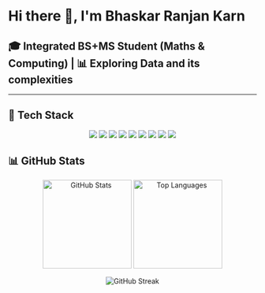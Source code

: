 # Hi there 👋, I'm Bhaskar Ranjan Karn

## 🎓 Integrated BS+MS Student (Maths & Computing) | 📊 Exploring Data and its complexities

---

## 🧰 Tech Stack  

<p align="center">
  <a href="https://www.python.org/doc/"><img src="https://img.shields.io/badge/Python-3776AB?style=for-the-badge&logo=python&logoColor=white"/></a>
  <a href="https://numpy.org/doc/"><img src="https://img.shields.io/badge/NumPy-013243?style=for-the-badge&logo=numpy&logoColor=white"/></a>
  <a href="https://pandas.pydata.org/docs/"><img src="https://img.shields.io/badge/Pandas-150458?style=for-the-badge&logo=pandas&logoColor=white"/></a>
  <a href="https://matplotlib.org/stable/users/index.html"><img src="https://img.shields.io/badge/Matplotlib-005571?style=for-the-badge&logo=plotly&logoColor=white"/></a>
  <a href="https://colab.research.google.com/"><img src="https://img.shields.io/badge/Google%20Colab-F9AB00?style=for-the-badge&logo=googlecolab&logoColor=white"/></a>
  <a href="https://jupyter.org/"><img src="https://img.shields.io/badge/Jupyter-F37626?style=for-the-badge&logo=jupyter&logoColor=white"/></a>
  <a href="https://isocpp.org/std/the-standard"><img src="https://img.shields.io/badge/C++-00599C?style=for-the-badge&logo=c%2b%2b&logoColor=white"/></a>
  <a href="https://git-scm.com/doc"><img src="https://img.shields.io/badge/Git-F05032?style=for-the-badge&logo=git&logoColor=white"/></a>
  <a href="https://docs.github.com/en"><img src="https://img.shields.io/badge/GitHub-181717?style=for-the-badge&logo=github&logoColor=white"/></a>
</p>


## 📊 GitHub Stats  

<p align="center">
  <img src="https://github-readme-stats.vercel.app/api?username=bhaskarkarn1&show_icons=true&theme=tokyonight" alt="GitHub Stats" height="180"/>
  <img src="https://github-readme-stats.vercel.app/api/top-langs/?username=bhaskarkarn1&layout=compact&theme=tokyonight" alt="Top Languages" height="180"/>
</p>
<p align="center">
  <img src="https://github-readme-streak-stats.herokuapp.com/?user=bhaskarkarn1&theme=tokyonight&hide_border=true" alt="GitHub Streak" />
</p>





